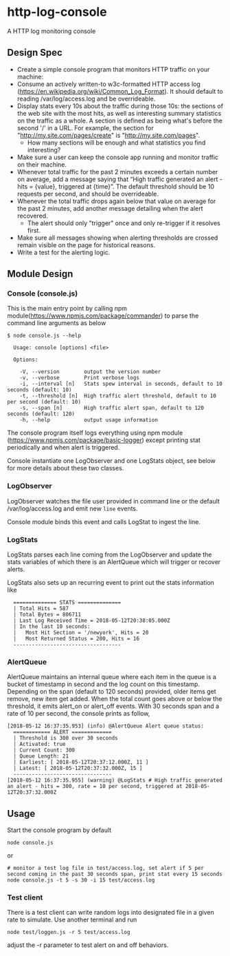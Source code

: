 # http-log-console
A HTTP log monitoring console

## Design Spec
- Create a simple console program that monitors HTTP traffic on your machine:
- Consume an actively written-to w3c-formatted HTTP access log (https://en.wikipedia.org/wiki/Common_Log_Format). It should default to reading /var/log/access.log and be overrideable.
- Display stats every 10s about the traffic during those 10s: the sections of the web site with the most hits, as well as interesting summary statistics on the traffic as a whole. A section is defined as being what's before the second '/' in a URL. For example, the section for "http://my.site.com/pages/create" is "http://my.site.com/pages".
  - How many sections will be enough and what statistics you find interesting?
- Make sure a user can keep the console app running and monitor traffic on their machine.
- Whenever total traffic for the past 2 minutes exceeds a certain number on average, add a message saying that “High traffic generated an alert - hits = {value}, triggered at {time}”. The default threshold should be 10 requests per second, and should be overrideable.
- Whenever the total traffic drops again below that value on average for the past 2 minutes, add another message detailing when the alert recovered.
  - The alert should only "trigger" once and only re-trigger if it resolves first.
- Make sure all messages showing when alerting thresholds are crossed remain visible on the page for historical reasons.
- Write a test for the alerting logic.

## Module Design
### Console (console.js)
This is the main entry point by calling npm module(https://www.npmjs.com/package/commander) to parse the command line arguments as below
```
$ node console.js --help

  Usage: console [options] <file>

  Options:

    -V, --version        output the version number
    -v, --verbose        Print verbose logs
    -i, --interval [n]   Stats spew interval in seconds, default to 10 seconds (default: 10)
    -t, --threshold [n]  High traffic alert threshold, default to 10 per second (default: 10)
    -s, --span [n]       High traffic alert span, default to 120 seconds (default: 120)
    -h, --help           output usage information
```
The console program itself logs everything using npm module (https://www.npmjs.com/package/basic-logger) except printing stat periodically and when alert is triggered.

Console instantiate one LogObserver and one LogStats object, see below for more details about these two classes.

### LogObserver
LogObserver watches the file user provided in command line or the default /var/log/access.log and emit new `line` events.

Console module binds this event and calls LogStat to ingest the line.

### LogStats
LogStats parses each line coming from the LogObserver and update the stats variables of which there is an AlertQueue which will trigger or recover alerts.

LogStats also sets up an recurring event to print out the stats information like
```
  ============== STATS ==============
  | Total Hits = 587
  | Total Bytes = 806711
  | Last Log Received Time = 2018-05-12T20:38:05.000Z
  | In the last 10 seconds:
  |   Most Hit Section = '/newyork', Hits = 20
  |   Most Returned Status = 200, Hits = 16
  -----------------------------------
```

### AlertQueue
AlertQueue maintains an internal queue where each item in the queue is a bucket of timestamp in second and the log count on this timestamp. Depending on the span (default to 120 seconds) provided, older items get remove, new item get added. When the total count goes above or below the threshold, it emits alert_on or alert_off events. With 30 seconds span and a rate of 10 per second, the console prints as follow,
```
[2018-05-12 16:37:35.953] (info) @AlertQueue Alert queue status:
  ============ ALERT =============
  | Threshold is 300 over 30 seconds
  | Activated: true
  | Current Count: 300
  | Queue Length: 21
  | Earliest: [ 2018-05-12T20:37:12.000Z, 11 ]
  | Latest: [ 2018-05-12T20:37:32.000Z, 15 ]
  --------------------------------
[2018-05-12 16:37:35.955] (warning) @LogStats # High traffic generated an alert - hits = 300, rate = 10 per second, triggered at 2018-05-12T20:37:32.000Z
```

## Usage
Start the console program by default
```
node console.js
```
or 
```
# monitor a test log file in test/access.log, set alert if 5 per second coming in the past 30 seconds span, print stat every 15 seconds
node console.js -t 5 -s 30 -i 15 test/access.log
```
### Test client
There is a test client can write random logs into designated file in a given rate to simulate. Use another terminal and run
```
node test/loggen.js -r 5 test/access.log
```
adjust the -r parameter to test alert on and off behaviors.
